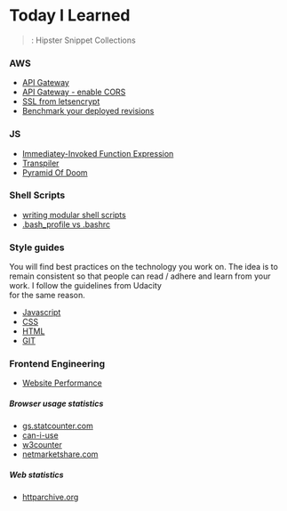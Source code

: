 # Today I Learned

> : Hipster Snippet Collections

### AWS

- [API Gateway](aws/api-gateway.md)
- [API Gateway - enable CORS](http://enable-cors.org/server_awsapigateway.html)
- [SSL from letsencrypt](aws/aws-ssl-letsencrypt.md)
- [Benchmark your deployed revisions](aws/codedeploy_benchmark.md)

### JS

- [Immediatey-Invoked Function Expression](js/patterns.md#iffe-pronounced-iffy)
- [Transpiler](https://github.com/rabishah/TIL/blob/master/js/transpiler.md#transplier)
- [Pyramid Of Doom](https://github.com/rabishah/TIL/blob/master/js/pyramid_of_doom.md)

### Shell Scripts

- [writing modular shell scripts](shell-scripts/functions.md#writing-modular-bash-scripts)
- [.bash_profile vs .bashrc](https://github.com/thoughtbot/til/blob/master/bash/bash_profile_vs_bashrc.md#bash_profile-vs-bashrc)

### Style guides

You will find best practices on the technology you work on. The idea is to remain consistent so
that people can read / adhere and learn from your work. I follow the guidelines from Udacity  
for the same reason. 

- [Javascript](http://udacity.github.io/frontend-nanodegree-styleguide/javascript.html)
- [CSS](http://udacity.github.io/frontend-nanodegree-styleguide/css.html)
- [HTML](http://udacity.github.io/frontend-nanodegree-styleguide/index.html)
- [GIT](https://udacity.github.io/git-styleguide/)

### Frontend Engineering
- [Website Performance](https://github.com/rabishah/TIL/blob/master/Web-Performance.md#web-performance)

##### Browser usage statistics
- [gs.statcounter.com](http://gs.statcounter.com/)
- [can-i-use](http://caniuse.com/usage-table)
- [w3counter](https://www.w3counter.com/globalstats.php)
- [netmarketshare.com](https://www.netmarketshare.com/browser-market-share.aspx?qprid=2&qpcustomd=0)

##### Web statistics
- [httparchive.org](http://httparchive.org/interesting.php)
